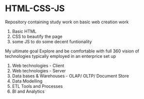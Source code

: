 # HTML-CSS-JS

Repository containing study work on basic web creation work

1. Basic HTML
2. CSS to beautify the page 
3. some JS to do some decent funtionality 


My ultimate goal 
Explore and be comfortable with full 360 vision of technologies typically employed in an enterprice set up

1. Web technologies - Client 
2. Web technologies - Server
3. Data bases & Warehouses - OLAP/ OLTP/ Document Store
4. Data Modelling
5. ETL Tools and Processes
6. BI and Analytics
